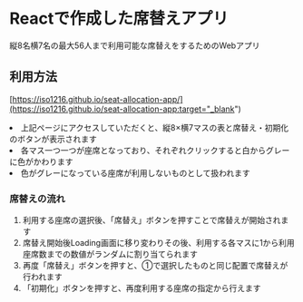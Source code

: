 # Reactで作成した席替えアプリ

縦8名横7名の最大56人まで利用可能な席替えをするためのWebアプリ

## 利用方法

[https://iso1216.github.io/seat-allocation-app/](https://iso1216.github.io/seat-allocation-app:target="_blank")
<li>上記ページにアクセスしていただくと、縦8×横7マスの表と席替え・初期化のボタンが表示されます</li>
<li>各マス一つ一つが座席となっており、それぞれクリックすると白からグレーに色がかわります</li>
<li>色がグレーになっている座席が利用しないものとして扱われます</li>

### 席替えの流れ
<ol>
<li>利用する座席の選択後、「席替え」ボタンを押すことで席替えが開始されます</li>
<li>席替え開始後Loading画面に移り変わりその後、利用する各マスに1から利用座席数までの数値がランダムに割り当てられます</li>
<li>再度「席替え」ボタンを押すと、①で選択したものと同じ配置で席替えが行われます</li>
<li>「初期化」ボタンを押すと、再度利用する座席の指定から行えます</li>
</ol>
